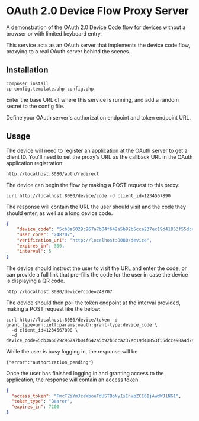 OAuth 2.0 Device Flow Proxy Server
==================================

A demonstration of the OAuth 2.0 Device Code flow for devices without a browser or with limited keyboard entry.

This service acts as an OAuth server that implements the device code flow, proxying to a real OAuth server behind the scenes.

Installation
------------

```
composer install
cp config.template.php config.php
```

Enter the base URL of where this service is running, and add a random secret to the config file.

Define your OAuth server's authorization endpoint and token endpoint URL.

Usage
-----

The device will need to register an application at the OAuth server to get a client ID. You'll need to set the proxy's URL as the callback URL in the OAuth application registration:

```
http://localhost:8080/auth/redirect
```

The device can begin the flow by making a POST request to this proxy:

```
curl http://localhost:8080/device/code -d client_id=1234567890
```

The response will contain the URL the user should visit and the code they should enter, as well as a long device code.

```json
{
    "device_code": "5cb3a6029c967a7b04f642a5b92b5cca237ec19d41853f55dcce98a4d2aa528f",
    "user_code": "248707",
    "verification_uri": "http://localhost:8080/device",
    "expires_in": 300,
    "interval": 5
}
```

The device should instruct the user to visit the URL and enter the code, or can provide a full link that pre-fills the code for the user in case the device is displaying a QR code.

`http://localhost:8080/device?code=248707`

The device should then poll the token endpoint at the interval provided, making a POST request like the below:

```
curl http://localhost:8080/device/token -d grant_type=urn:ietf:params:oauth:grant-type:device_code \
  -d client_id=1234567890 \
  -d device_code=5cb3a6029c967a7b04f642a5b92b5cca237ec19d41853f55dcce98a4d2aa528f
```

While the user is busy logging in, the response will be

```
{"error":"authorization_pending"}
```

Once the user has finished logging in and granting access to the application, the response will contain an access token.

```json
{
  "access_token": "FmcTZiYmJzeWpoeTdUSTBoNyIsInVpZCI6IjAwdWJ1NG1",
  "token_type": "Bearer",
  "expires_in": 7200
}
```
